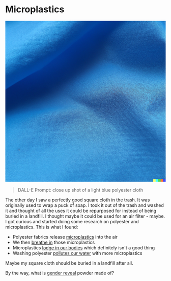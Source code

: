 # Microplastics

![](index.png)
> DALL-E Prompt: close up shot of a light blue polyester cloth

The other day I saw a perfectly good square cloth in the trash. It was originally used to wrap a puck of soap. I took it out of the trash and washed it and thought of all the uses it could be repurposed for instead of being buried in a landfill. I thought maybe it could be used for an air filter - maybe. I got curious and started doing some research on polyester and microplastics. This is what I found:

- Polyester fabrics release [microplastics](https://en.wikipedia.org/wiki/Microplastics) into the air
- We then [breathe in](https://www.theguardian.com/environment/2016/may/09/people-may-be-breathing-in-microplastics-health-expert-warns) those microplastics
- Microplastics [lodge in our bodies](https://www.theguardian.com/environment/2022/mar/24/microplastics-found-in-human-blood-for-first-time) which definitely isn't a good thing
- Washing polyester [pollutes our water](https://www.vox.com/the-goods/2018/9/19/17800654/clothes-plastic-pollution-polyester-washing-machine) with more microplastics

Maybe my square cloth should be buried in a landfill after all.

By the way, what is [gender reveal](https://twitter.com/libsoftiktok/status/1557123954791182336) powder made of?